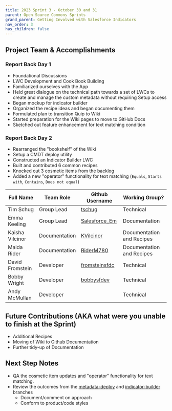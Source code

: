```yaml
---
title: 2023 Sprint 3 - October 30 and 31
parent: Open Source Commons Sprints
grand_parent: Getting Involved with Salesforce Indicators
nav_order: 3
has_children: false
---
```


## Project Team & Accomplishments

### Report Back Day 1

* Foundational Discussions
* LWC Development and Cook Book Building
* Familiarized ourselves with the App
* Held great dialogue on the technical path towards a set of LWCs to create and manage the custom metadata without requiring Setup access
* Began mockup for indicator builder
* Organized the recipe ideas and began documenting them
* Formulated plan to transition Quip to Wiki
* Started preparation for the Wiki pages to move to GitHub Docs
* Sketched out feature enhancement for text matching condition

### Report Back Day 2

* Rearranged the "bookshelf" of the Wiki
* Setup a CMDT deploy utility
* Constructed an Indicator Builder LWC
* Built and contributed 6 common recipes
* Knocked out 3 cosmetic items from the backlog
* Added a new "operator" functionality for text matching (`Equals`, `Starts with`, `Contains`, `Does not equal`)


Full Name            | Team Role     | Github Username                                    | Working Group? 
------------         | ------------- | -------------                                      |-------------   
Tim Schug   | Group Lead | [tschug](https://github.com/tschug)                            | Technical
Emma Keeling | Group Lead | [Salesforce_Em](https://github.com/Salesforce-Em)| Documentation
Kaisha Vilcinor | Documentation | [KVilcinor](https://github.com/KVilcinor) | Documentation and Recipes
Maida Rider | Documentation | [RiderM780](https://github.com/RiderM780) | Documentation and Recipes
David Fromstein | Developer | [fromsteinsfdc](https://github.com/fromsteinsfdc) | Technical
Bobby Wright | Developer | [bobbysfdev](https://github.com/bobbysfdev) | Technical
Andy McMullan | Developer |  | Technical

## Future Contributions (AKA what were you unable to finish at the Sprint)

* Additional Recipes
* Moving of Wiki to Github Documentation
* Further tidy-up of Documentation

## Next Step Notes

* QA the cosmetic item updates and "operator" functionality for text matching.
* Review the outcomes from the [metadata-deploy](https://github.com/SFDO-Community/Salesforce-Indicators/tree/feature/metadata-deploy) and [indicator-builder](https://github.com/SFDO-Community/Salesforce-Indicators/tree/feature/indicator-builder) branches 
  * Document/comment on approach
  * Conform to product/code styles